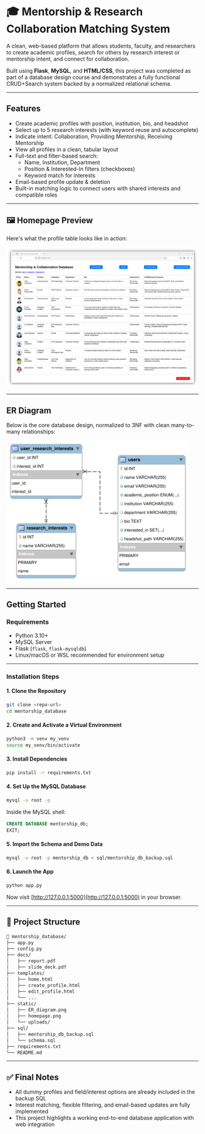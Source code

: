 # 🎓 Mentorship & Research Collaboration Matching System

A clean, web-based platform that allows students, faculty, and researchers to create academic profiles, search for others by research interest or mentorship intent, and connect for collaboration.

Built using **Flask**, **MySQL**, and **HTML/CSS**, this project was completed as part of a database design course and demonstrates a fully functional CRUD+Search system backed by a normalized relational schema.

---

## Features

- Create academic profiles with position, institution, bio, and headshot
- Select up to 5 research interests (with keyword reuse and autocomplete)
- Indicate intent: Collaboration, Providing Mentorship, Receiving Mentorship
- View all profiles in a clean, tabular layout
- Full-text and filter-based search:
  - Name, Institution, Department
  - Position & Interested-In filters (checkboxes)
  - Keyword match for interests
- Email-based profile update & deletion
- Built-in matching logic to connect users with shared interests and compatible roles

---

## 🖼️ Homepage Preview

Here's what the profile table looks like in action:

![Homepage Screenshot](static/homepage.png)

---


## ER Diagram

Below is the core database design, normalized to 3NF with clean many-to-many relationships:

![ER Diagram](static/ER_diagram.png)

---

## Getting Started

### Requirements

- Python 3.10+
- MySQL Server
- Flask (`flask`, `flask-mysqldb`)
- Linux/macOS or WSL recommended for environment setup

---

### Installation Steps

#### 1. Clone the Repository
```bash
git clone <repo-url>
cd mentorship_database
```

#### 2. Create and Activate a Virtual Environment
```bash
python3 -m venv my_venv
source my_venv/bin/activate
```

#### 3. Install Dependencies
```bash
pip install -r requirements.txt
```

#### 4. Set Up the MySQL Database
```bash
mysql -u root -p
```
Inside the MySQL shell:
```sql
CREATE DATABASE mentorship_db;
EXIT;
```

#### 5. Import the Schema and Demo Data
```bash
mysql -u root -p mentorship_db < sql/mentorship_db_backup.sql
```

#### 6. Launch the App
```bash
python app.py
```

Now visit [http://127.0.0.1:5000](http://127.0.0.1:5000) in your browser.

---

## 📂 Project Structure

```
📁 mentorship_database/
├── app.py
├── config.py
├── docs/
│   ├── report.pdf
│   ├── slide_deck.pdf
├── templates/
│   ├── home.html
│   ├── create_profile.html
│   ├── edit_profile.html
│   └── ...
├── static/
│   ├── ER_diagram.png
│   ├── homepage.png
│   └── uploads/
├── sql/
│   ├── mentorship_db_backup.sql
│   └── schema.sql
├── requirements.txt
└── README.md
```

---

## ✅ Final Notes

- All dummy profiles and field/interest options are already included in the backup SQL
- Interest matching, flexible filtering, and email-based updates are fully implemented
- This project highlights a working end-to-end database application with web integration


